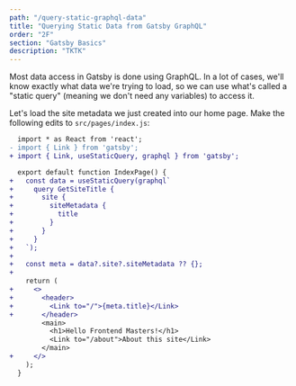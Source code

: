 ```yaml
---
path: "/query-static-graphql-data"
title: "Querying Static Data from Gatsby GraphQL"
order: "2F"
section: "Gatsby Basics"
description: "TKTK"
---
```


Most data access in Gatsby is done using GraphQL. In a lot of cases, we'll know exactly what data we're trying to load, so we can use what's called a "static query" (meaning we don't need any variables) to access it.

Let's load the site metadata we just created into our home page. Make the following edits to `src/pages/index.js`:

```diff
  import * as React from 'react';
- import { Link } from 'gatsby';
+ import { Link, useStaticQuery, graphql } from 'gatsby';

  export default function IndexPage() {
+   const data = useStaticQuery(graphql`
+     query GetSiteTitle {
+       site {
+         siteMetadata {
+           title
+         }
+       }
+     }
+   `);
+
+   const meta = data?.site?.siteMetadata ?? {};
+
    return (
+     <>
+       <header>
+         <Link to="/">{meta.title}</Link>
+       </header>
        <main>
          <h1>Hello Frontend Masters!</h1>
          <Link to="/about">About this site</Link>
        </main>
+     </>
    );
  }
```
